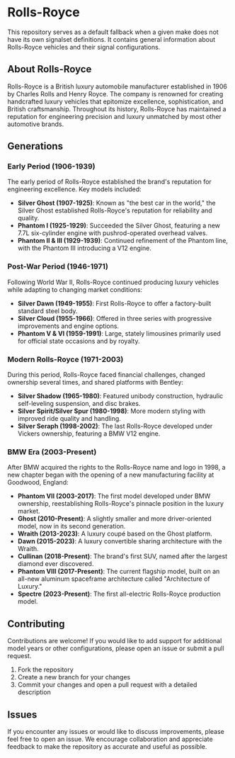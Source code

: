 # Rolls-Royce

This repository serves as a default fallback when a given make does not have its own signalset definitions. It contains general information about Rolls-Royce vehicles and their signal configurations.

## About Rolls-Royce

Rolls-Royce is a British luxury automobile manufacturer established in 1906 by Charles Rolls and Henry Royce. The company is renowned for creating handcrafted luxury vehicles that epitomize excellence, sophistication, and British craftsmanship. Throughout its history, Rolls-Royce has maintained a reputation for engineering precision and luxury unmatched by most other automotive brands.

## Generations

### Early Period (1906-1939)

The early period of Rolls-Royce established the brand's reputation for engineering excellence. Key models included:

- **Silver Ghost (1907-1925)**: Known as "the best car in the world," the Silver Ghost established Rolls-Royce's reputation for reliability and quality.
- **Phantom I (1925-1929)**: Succeeded the Silver Ghost, featuring a new 7.7L six-cylinder engine with pushrod-operated overhead valves.
- **Phantom II & III (1929-1939)**: Continued refinement of the Phantom line, with the Phantom III introducing a V12 engine.

### Post-War Period (1946-1971)

Following World War II, Rolls-Royce continued producing luxury vehicles while adapting to changing market conditions:

- **Silver Dawn (1949-1955)**: First Rolls-Royce to offer a factory-built standard steel body.
- **Silver Cloud (1955-1966)**: Offered in three series with progressive improvements and engine options.
- **Phantom V & VI (1959-1991)**: Large, stately limousines primarily used for official state occasions and by royalty.

### Modern Rolls-Royce (1971-2003)

During this period, Rolls-Royce faced financial challenges, changed ownership several times, and shared platforms with Bentley:

- **Silver Shadow (1965-1980)**: Featured unibody construction, hydraulic self-leveling suspension, and disc brakes.
- **Silver Spirit/Silver Spur (1980-1998)**: More modern styling with improved ride quality and handling.
- **Silver Seraph (1998-2002)**: The last Rolls-Royce developed under Vickers ownership, featuring a BMW V12 engine.

### BMW Era (2003-Present)

After BMW acquired the rights to the Rolls-Royce name and logo in 1998, a new chapter began with the opening of a new manufacturing facility at Goodwood, England:

- **Phantom VII (2003-2017)**: The first model developed under BMW ownership, reestablishing Rolls-Royce's pinnacle position in the luxury market.
- **Ghost (2010-Present)**: A slightly smaller and more driver-oriented model, now in its second generation.
- **Wraith (2013-2023)**: A luxury coupé based on the Ghost platform.
- **Dawn (2015-2023)**: A luxury convertible sharing architecture with the Wraith.
- **Cullinan (2018-Present)**: The brand's first SUV, named after the largest diamond ever discovered.
- **Phantom VIII (2017-Present)**: The current flagship model, built on an all-new aluminum spaceframe architecture called "Architecture of Luxury."
- **Spectre (2023-Present)**: The first all-electric Rolls-Royce production model.

## Contributing

Contributions are welcome! If you would like to add support for additional model years or other configurations, please open an issue or submit a pull request.

1. Fork the repository
2. Create a new branch for your changes
3. Commit your changes and open a pull request with a detailed description

## Issues

If you encounter any issues or would like to discuss improvements, please feel free to open an issue. We encourage collaboration and appreciate feedback to make the repository as accurate and useful as possible.
